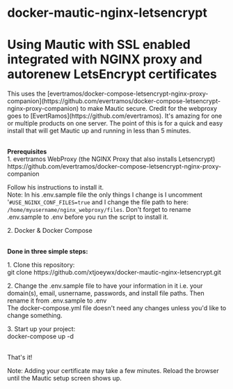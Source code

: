  # docker-mautic-nginx-letsencrypt
 # Using Mautic with SSL enabled integrated with NGINX proxy and autorenew LetsEncrypt certificates
 <p>This uses the
  [evertramos/docker-compose-letsencrypt-nginx-proxy-companion](https://github.com/evertramos/docker-compose-letsencrypt-nginx-proxy-companion) to
  make Mautic secure. Credit for the webproxy goes to [EvertRamos](https://github.com/evertramos).
  It's amazing for one or multiple products on one server. The
  point of this is for a quick and easy install that will get
  Mautic up and running in less than 5 minutes.
</p>
<p>
  <br />
  <strong>Prerequisites</strong><br />
  1. evertramos WebProxy (the NGINX Proxy that also installs
  Letsencrypt)<br />
  https://github.com/evertramos/docker-compose-letsencrypt-nginx-proxy-companion<br />

  Follow his instructions to install it.<br />
  Note: In his .env.sample file the only things I change is I
  uncomment '`#USE_NGINX_CONF_FILES=true` and I change the
  file path to here: `/home/myusername/nginx_webproxy/files`. Don't forget to rename .env.sample to .env before you run the
  script to install it.
</p>
<p>
  2. Docker &amp; Docker Compose
</p>
<p>
  <br />
  <strong>Done in three simple steps:</strong>
</p>
<p>
  1. Clone this repository:<br />
  git clone https://github.com/xtjoeywx/docker-mautic-nginx-letsencrypt.git
</p>
<p>
  2. Change the .env.sample file to have your information in it i.e. your
  domain(s), email, usnername, passwords, and install file paths.
  Then rename it from .env.sample to .env<br />
  The docker-compose.yml file doesn't
  need any changes unless you'd like to change something.
</p>
<p>
  3. Start up your project:<br />
  docker-compose up -d
</p>
<p>
  <br />
  That's it!
</p>
<p>
  Note: Adding your certificate may take a few minutes. Reload the
  browser until the Mautic setup screen shows up.
</p>
